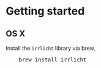 # Getting started

## OS X
Install the `irrlicht` library via brew,

<pre>
    brew install irrlicht
</pre>


